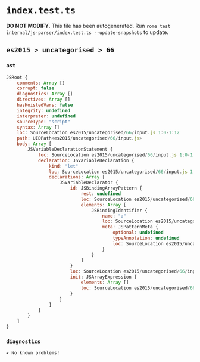# `index.test.ts`

**DO NOT MODIFY**. This file has been autogenerated. Run `rome test internal/js-parser/index.test.ts --update-snapshots` to update.

## `es2015 > uncategorised > 66`

### `ast`

```javascript
JSRoot {
	comments: Array []
	corrupt: false
	diagnostics: Array []
	directives: Array []
	hasHoistedVars: false
	integrity: undefined
	interpreter: undefined
	sourceType: "script"
	syntax: Array []
	loc: SourceLocation es2015/uncategorised/66/input.js 1:0-1:12
	path: UIDPath<es2015/uncategorised/66/input.js>
	body: Array [
		JSVariableDeclarationStatement {
			loc: SourceLocation es2015/uncategorised/66/input.js 1:0-1:12
			declaration: JSVariableDeclaration {
				kind: "let"
				loc: SourceLocation es2015/uncategorised/66/input.js 1:0-1:12
				declarations: Array [
					JSVariableDeclarator {
						id: JSBindingArrayPattern {
							rest: undefined
							loc: SourceLocation es2015/uncategorised/66/input.js 1:4-1:7
							elements: Array [
								JSBindingIdentifier {
									name: "a"
									loc: SourceLocation es2015/uncategorised/66/input.js 1:5-1:6 (a)
									meta: JSPatternMeta {
										optional: undefined
										typeAnnotation: undefined
										loc: SourceLocation es2015/uncategorised/66/input.js 1:5-1:6
									}
								}
							]
						}
						loc: SourceLocation es2015/uncategorised/66/input.js 1:4-1:12
						init: JSArrayExpression {
							elements: Array []
							loc: SourceLocation es2015/uncategorised/66/input.js 1:10-1:12
						}
					}
				]
			}
		}
	]
}
```

### `diagnostics`

```
✔ No known problems!

```
